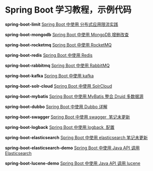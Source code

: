 # Spring Boot 学习教程，示例代码

**spring-boot-limit**
[	Spring Boot 中使用 分布式应用限流实践](http://www.ymq.io/2018/08/16/redis-lua/)
 
**spring-boot-mongodb**
[Spring Boot 中使用 MongoDB 增删改查](http://www.ymq.io/2018/02/05/spring-boot-mongodb-example/)

**spring-boot-rocketmq**
[Spring Boot 中使用 RocketMQ](http://www.ymq.io/2018/02/02/spring-boot-rocketmq-example/)

**spring-boot-redis**
[Spring Boot 中使用 Redis](http://www.ymq.io/2017/10/16/redis-jedis-spring-boot-example/)

**spring-boot-rabbitmq**
[Spring Boot 中使用 RabbitMQ](http://www.ymq.io/2017/10/26/rabbitmq-spring-boot-example/)

**spring-boot-kafka**
[Spring Boot 中使用 kafka](http://www.ymq.io/2017/10/17/kafka-spring-boot-example/)

**spring-boot-solr-cloud**
[Spring Boot 中使用 SolrCloud](http://www.ymq.io/2017/10/18/solr-cloud-spring-boot-example/)

**spring-boot-mybatis**
[Spring Boot 中使用 MyBatis 整合 Druid 多数据源](http://www.ymq.io/2017/10/20/mybatis-spring-boot-example/)

**spring-boot-dubbo**
[Spring Boot 中使用 Dubbo 详解](http://www.ymq.io/2017/10/27/dubbo-spring-boot-example/)

**spring-boot-swagger**
[Spring Boot 中使用 swagger  笔记未更新 ]()

**spring-boot-logback**
[Spring Boot 中使用 logback  配置 ](http://www.ymq.io/2017/10/30/spring-boot-logback-example/)

**spring-boot-elasticsearch**
[Spring Boot 中使用 elasticsearch  笔记未更新 ]()

**spring-boot-elasticsearch-demo**
[Spring Boot 中使用 Java API 调用 Elasticsearch](http://www.ymq.io/2017/11/06/ElasticSearch-example/)

**spring-boot-lucene-demo**
[Spring Boot 中使用 Java API 调用 lucene](http://www.ymq.io/2017/11/06/lucene-example/)
